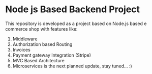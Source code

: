 # Node js Based Backend Project

This repository is developed as a project based on Node.js based e commerce shop with features like:

1) Middleware
2) Authorization based Routing
3) Invoices
4) Payment gateway Integration (Stripe)
5) MVC Based Architecture
6) Microservices is the next planned update, stay tuned... :)

